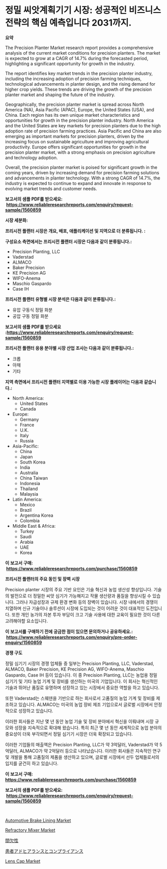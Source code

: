 <p><h1>정밀 씨앗계획기기 시장: 성공적인 비즈니스 전략의 핵심 예측입니다 2031까지.</h1></p><p><strong>요약</strong></p>
<p><p>The Precision Planter Market research report provides a comprehensive analysis of the current market conditions for precision planters. The market is expected to grow at a CAGR of 14.7% during the forecasted period, highlighting a significant opportunity for growth in the industry.</p><p>The report identifies key market trends in the precision planter industry, including the increasing adoption of precision farming techniques, technological advancements in planter design, and the rising demand for higher crop yields. These trends are driving the growth of the precision planter market and shaping the future of the industry.</p><p>Geographically, the precision planter market is spread across North America (NA), Asia Pacific (APAC), Europe, the United States (USA), and China. Each region has its own unique market characteristics and opportunities for growth in the precision planter industry. North America and the United States are key markets for precision planters due to the high adoption rate of precision farming practices. Asia Pacific and China are also emerging as important markets for precision planters, driven by the increasing focus on sustainable agriculture and improving agricultural productivity. Europe offers significant opportunities for growth in the precision planter market, with a strong emphasis on precision agriculture and technology adoption.</p><p>Overall, the precision planter market is poised for significant growth in the coming years, driven by increasing demand for precision farming solutions and advancements in planter technology. With a strong CAGR of 14.7%, the industry is expected to continue to expand and innovate in response to evolving market trends and customer needs.</p></p>
<p><strong>보고서의 샘플 PDF를 받으세요: &nbsp;<a href="https://www.reliableresearchreports.com/enquiry/request-sample/1560859">https://www.reliableresearchreports.com/enquiry/request-sample/1560859</a></strong></p>
<p><strong>시장 세분화:</strong></p>
<p><strong> 프리시전 플랜터 시장은 개요, 배포, 애플리케이션 및 지역으로 더 분류됩니다. :</strong></p>
<p><strong>구성요소 측면에서는 프리시전 플랜터 시장은 다음과 같이 분류됩니다.:</strong></p>
<p><ul><li>Precision Planting, LLC</li><li>Vaderstad</li><li>ALMACO</li><li>Baker Precision</li><li>KE Precision AG</li><li>WIFO-Anema</li><li>Maschio Gaspardo</li><li>Case IH</li></ul></p>
<p><strong> 프리시전 플랜터 유형별 시장 분석은 다음과 같이 분류됩니다.:</strong></p>
<p><ul><li>유압 구동식 정밀 화분</li><li>공압 구동 정밀 화분</li></ul></p>
<p><strong>보고서의 샘플 PDF를 받으세요 :<a href="https://www.reliableresearchreports.com/enquiry/request-sample/1560859">https://www.reliableresearchreports.com/enquiry/request-sample/1560859</a></strong></p>
<p><strong> 프리시전 플랜터 응용 분야별 시장 산업 조사는 다음과 같이 분류됩니다.:</strong></p>
<p><ul><li>크롭</li><li>야채</li><li>기타</li></ul></p>
<p><strong>지역 측면에서 프리시전 플랜터 지역별로 이용 가능한 시장 플레이어는 다음과 같습니다.:</strong></p>
<p><ul>
    <li>
        North America:
        <ul>
            <li>United States</li>
            <li>Canada</li>
        </ul>
    </li>
    <li>
        Europe:
        <ul>
            <li>Germany</li>
            <li>France</li>
            <li>U.K.</li>
            <li>Italy</li>
            <li>Russia</li>
        </ul>
    </li>
    <li>
        Asia-Pacific:
        <ul>
            <li>China</li>
            <li>Japan</li>
            <li>South Korea</li>
            <li>India</li>
            <li>Australia</li>
            <li>China Taiwan</li>
            <li>Indonesia</li>
            <li>Thailand</li>
            <li>Malaysia</li>
        </ul>
    </li>
    <li>
        Latin America:
        <ul>
            <li>Mexico</li>
            <li>Brazil</li>
            <li>Argentina Korea</li>
            <li>Colombia</li>
        </ul>
    </li>
    <li>
        Middle East & Africa:
        <ul>
            <li>Turkey</li>
            <li>Saudi</li>
            <li>Arabia</li>
            <li>UAE</li>
            <li>Korea</li>
        </ul>
    </li>
    </ul></p>
<p><strong>이 보고서 구매: &nbsp;<a href="https://www.reliableresearchreports.com/purchase/1560859">https://www.reliableresearchreports.com/purchase/1560859</a></strong></p>
<p><strong>프리시전 플랜터의 주요 동인 및 장벽 시장</strong></p>
<p><p>Precision planter 시장의 주요 기반 요인은 기술 혁신과 농업 생산성 향상입니다. 기술의 발전으로 더 정밀한 씨앗 심기가 가능해지고 작물 생산량과 품질을 향상시킬 수 있습니다. 그러나 자급성장과 규제 환경 변화 등의 장벽이 있습니다. 시장 내에서의 경쟁이 치열하며 신규 기술이나 솔루션이 시장에 도입되는 것이 어려운 것이 대표적인 도전입니다. 또한 개인 농가의 자본 투자 부담이 크고 기술 사용에 대한 교육이 필요한 것이 다른 고려해야할 요소입니다.</p></p>
<p><strong>이 보고서를 구매하기 전에 궁금한 점이 있으면 문의하거나 공유하세요.: &nbsp;<a href="https://www.reliableresearchreports.com/enquiry/pre-order-enquiry/1560859">https://www.reliableresearchreports.com/enquiry/pre-order-enquiry/1560859</a></strong></p>
<p><strong>경쟁 구도</strong></p>
<p><p>정밀 심기기 시장의 경쟁 업체들 중 일부는 Precision Planting, LLC, Vaderstad, ALMACO, Baker Precision, KE Precision AG, WIFO-Anema, Maschio Gaspardo, Case IH 등이 있습니다. 이 중 Precision Planting, LLC는 농업용 정밀 심기기 및 기타 농업 기계 및 장비를 생산하는 미국의 기업입니다. 이 회사는 혁신적인 기술과 뛰어난 품질로 유명하며 성장하고 있는 시장에서 중요한 역할을 하고 있습니다.</p><p>또한 Vaderstad는 스웨덴을 기반으로 하는 회사로서 고품질의 농업 기계 및 장비를 제조하고 있습니다. ALMACO는 미국의 농업 장비 제조 기업으로서 글로벌 시장에서 안정적으로 성장하고 있습니다.</p><p>이러한 회사들은 지난 몇 년 동안 농업 기술 및 장비 분야에서 혁신을 이뤄내며 시장 규모와 성장을 지속적으로 확대해 왔습니다. 특히 최근 몇 년 동안 세계적으로 농업 분야의 중요성이 더욱 부각되면서 정밀 심기기 시장은 더욱 확장되고 있습니다.</p><p>이러한 기업들의 매출액은 Precision Planting, LLC가 약 3억달러, Vaderstad가 약 5억달러, ALMACO가 약 2억달러 등으로 나타났습니다. 이러한 회사들은 지속적인 연구 및 개발을 통해 고품질의 제품을 생산하고 있으며, 글로벌 시장에서 선두 업체들로서의 입지를 굳건히 하고 있습니다.</p></p>
<p><strong>이 보고서 구매: &nbsp; <a href="https://www.reliableresearchreports.com/purchase/1560859">https://www.reliableresearchreports.com/purchase/1560859</a></strong></p>
<p><strong>보고서의 샘플 PDF를 받으세요: &nbsp;<a href="https://www.reliableresearchreports.com/enquiry/request-sample/1560859">https://www.reliableresearchreports.com/enquiry/request-sample/1560859</a></strong><strong></strong></p>
<p>&nbsp;</p>
<p><p><a href="https://acidic-farm-354.notion.site/Global-Automotive-Brake-Lining-Market-by-Types-Applications-and-Major-Players-with-Regional-Growt-ecff1de8f399463ab33de99a2002b6e0">Automotive Brake Lining Market</a></p><p><a href="https://view.publitas.com/reportprime-1/refractory-mixer-market-research-report-unlocks-analysis-on-the-market-financial-status-market-size-and-market-revenue-upto-2031/">Refractory Mixer Market</a></p><p><a href="https://medium.com/@michaelerde565/%E9%96%93%E6%AC%A0%E6%80%A7%E8%B7%9B%E8%A1%8C%E5%B8%82%E5%A0%B4%E5%B1%95%E6%9C%9B-%E6%A5%AD%E7%95%8C%E6%A6%82%E8%A6%81%E3%81%A8%E4%BA%88%E6%B8%AC-2024%E5%B9%B4%E3%81%8B%E3%82%892031%E5%B9%B4-1efe1577fbfe">間欠性</a></p><p><a href="https://medium.com/@chrispcreem58/%E6%82%A3%E8%80%85%E9%81%B5%E5%AE%88%E3%81%A8%E3%82%B3%E3%83%B3%E3%83%97%E3%83%A9%E3%82%A4%E3%82%A2%E3%83%B3%E3%82%B9%E3%81%AE%E5%B8%82%E5%A0%B4%E3%83%AC%E3%83%9D%E3%83%BC%E3%83%88%E3%81%AF-%E3%81%93%E3%81%AE%E5%B8%82%E5%A0%B4%E3%81%AE%E6%9C%80%E6%96%B0%E3%81%AE%E3%83%88%E3%83%AC%E3%83%B3%E3%83%89%E3%81%A8%E6%88%90%E9%95%B7%E3%81%AE%E6%A9%9F%E4%BC%9A%E3%82%92%E6%98%8E%E3%82%89%E3%81%8B%E3%81%AB%E3%81%97%E3%81%BE%E3%81%99-7a80e3ca78f4">患者アドヒアランスとコンプライアンス</a></p><p><a href="https://github.com/danielneavesallisons03mba/Market-Research-Report-List-1/blob/main/lens-cap-market.md">Lens Cap Market</a></p></p>